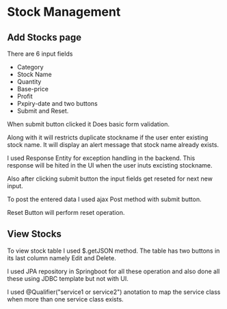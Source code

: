 # Stock Management

## Add Stocks page
  There are 6 input fields
  * Category
  * Stock Name
  * Quantity
  * Base-price
  * Profit
  * Pxpiry-date
    and two buttons 
  * Submit and Reset.
 
When submit button clicked it Does basic form validation.

Along with it will restricts duplicate stockname if the user enter existing stock name. It will display an alert message that stock name already exists. 

I used Response Entity for exception handling in the backend. This response will be hited in the UI when the user inuts excisting stockname.

Also after clicking submit button the input fields get reseted for next new input.

To post the entered data I used ajax Post method with submit button.



Reset Button will perform reset operation.

## View Stocks

To view stock table I used $.getJSON method. The table has two buttons in its last column namely Edit and Delete.

I used JPA repository in Springboot for all these operation and also done all these using JDBC template but not with UI.

I used @Qualifier("service1 or service2") anotation to map the service class when more than one service class exists.





